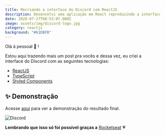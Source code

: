 ```yaml
---
title: Recriando a interface do Discord com ReactJS
description: Desenvolvi uma aplicação em React reproduzindo a interface do Discord!
date: 2020-07-27T08:53:07.000Z
image: assets/img/discord-logo.jpg
category: reactjs
background: "#61DBFB"
---
```

Olá à pessoal 👋 !

Estou aqui trazendo mais um post pra vocês e dessa vez, eu criei a interface do Discord com as seguintes tecnologias:

* [ReactJS](https://reactjs.org)
* [TypeScript](https://www.typescriptlang.org/)
* [Styled Components](https://styled-components.com/)

## ✨ Demonstração

<p >Acesse <a href="https://discord-clone.raphabarreto.com.br/">aqui</a> para ver a demonstração do resultado final.</p>



![Discord](assets/img/discord-clone.png "Discord")



**Lembrando que isso só foi possível graças a** [Rocketseat](https://www.youtube.com/watch?v=x4FdZd2-_uU) 💗
